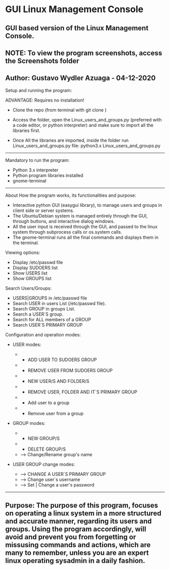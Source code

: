 # GUI Linux Management Console
GUI based version of the Linux Management Console.
-----------------------------------------------------------------------------------------------------------------------

NOTE: To view the program screenshots, access the Screenshots folder
-----------------------------------------------------------------------------------------------------------------------

Author: Gustavo Wydler Azuaga - 04-12-2020
-----------------------------------------------------------------------------------------------------------------------

Setup and running the program:

ADVANTAGE: Requires no installation!

* Clone the repo (from terminal with git clone )

* Access the folder, open the  Linux_users_and_groups.py (preferred with a code editor, or python interpreter) and make sure   to import all the libraries first.

* Once All the libraries are imported, inside the folder run Linux_users_and_groups.py file: python3.x     Linux_users_and_groups.py

-----------------------------------------------------------------------------------------------------------------------

Mandatory to run the program:

  - Python 3.x interpreter
  - Python program libraries installed
  - gnome-terminal 
  
-----------------------------------------------------------------------------------------------------------------------

About How the program works, its functionalities and purpose:

* Interactive python GUI (easygui library), to manage users and groups in client side or server systems.
* The Ubuntu/Debian system is managed entirely through the GUI, through buttons, and interactive dialog windows.
* All the user input is received through the GUI, and passed to the linux system through subprocess calls or os.system calls.
* The gnome-terminal runs all the final commands and displays them in the terminal. 

Viewing options: 

  * Display /etc/passwd file
  * Display SUDOERS list
  * Show USERS list
  * Show GROUPS list
  
Search Users/Groups:

 * USERS|GROUPS in /etc/passwd file
 * Search USER in users List (/etc/passwd file).
 * Search GROUP in groups List.
 * Search a USER´S group.
 * Search for ALL members of a GROUP
 * Search USER´S PRIMARY GROUP
 
Configuration and operation modes:

 * USER modes:
 
    * + ADD USER TO SUDOERS GROUP
    * - REMOVE USER FROM SUDOERS GROUP
    * + NEW USER/S AND FOLDER/S
    * - REMOVE USER, FOLDER AND IT´S PRIMARY GROUP
    * + Add user to a group
    * - Remove user from a group
    
 * GROUP modes:
 
    * + NEW GROUP/S
    * - DELETE GROUP/S
    * --> Change/Rename group's name
    
 * USER GROUP change modes:
 
    * --> CHANGE A USER´S PRIMARY GROUP
    * --> Change user´s username
    * --> Set | Change a user's password
 
 -----------------------------------------------------------------------------------------------------------------------

Purpose: The purpose of this program, focuses on operating a linux system in a more structured and accurate manner, regarding its users and groups. Using the program accordingly, will avoid and prevent you from forgetting or missusing commands and actions, which are many to remember, unless you are an expert linux operating sysadmin in a daily fashion.
-----------------------------------------------------------------------------------------------------------------------

